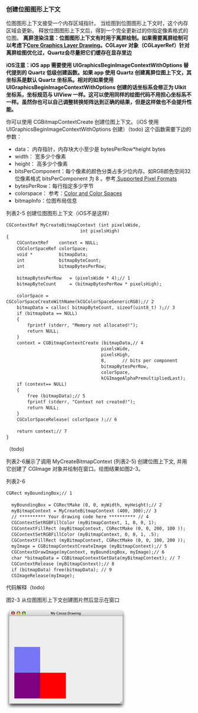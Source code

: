### 创建位图图形上下文

位图图形上下文接受一个内存区域指针。
当绘图到位图图形上下文时，这个内存区域会更新。
释放位图图形上下文后，得到一个完全更新过的你指定像素格式的位图。
__离屏渲染注意：位图图形上下文有时用于离屏绘制。如果需要离屏绘制可以考虑下[Core Graphics Layer Drawing](https://developer.apple.com/library/content/documentation/GraphicsImaging/Conceptual/drawingwithquartz2d/dq_layers/dq_layers.html#//apple_ref/doc/uid/TP30001066-CH219-TPXREF101)。CGLayer 对象（CGLayerRef）针对离屏绘图优化过，Quartz会尽量把它们缓存在显存里边__

__iOS注意：iOS app 需要使用 UIGraphicsBeginImageContextWithOptions 替代提到的 Quartz 低级创建函数。如果 app 使用 Quartz 创建离屏位图上下文，其坐标系是默认 Quartz 坐标系。相对的如果使用 UIGraphicsBeginImageContextWithOptions 创建的话坐标系会修正为 UIkit 坐标系，坐标规范与 UIView 一样。这可以使用同样的绘图代码不用担心坐标系不一样。虽然你也可以自己调整转换矩阵达到正确的结果，但是这样做也不会提升性能。__

你可以使用 CGBitmapContextCreate 创建位图上下文。（iOS 使用 UIGraphicsBeginImageContextWithOptions 创建）（todo)
这个函数需要下边的参数：
* data： 内存指针，内存块大小至少是 bytesPerRow*height bytes
* width： 宽多少个像素
* height： 高多少个像素
* bitsPerComponent：每个像素的颜色分类占多少位内存。如RGB颜色空间32位像素格式 bitsPerComponent 为 8 。参考[ Supported Pixel Formats](https://developer.apple.com/library/content/documentation/GraphicsImaging/Conceptual/drawingwithquartz2d/dq_context/dq_context.html#//apple_ref/doc/uid/TP30001066-CH203-BCIBHHBB)
* bytesPerRow：每行指定多少字节
* colorspace： 参考：[Color and Color Spaces](https://developer.apple.com/library/content/documentation/GraphicsImaging/Conceptual/drawingwithquartz2d/dq_color/dq_color.html#//apple_ref/doc/uid/TP30001066-CH205-TPXREF101)
* bitmapInfo：位图布局信息


列表2-5 创建位图图形上下文（iOS不是这样）
```
CGContextRef MyCreateBitmapContext (int pixelsWide,
                            int pixelsHigh)
{
    CGContextRef    context = NULL;
    CGColorSpaceRef colorSpace;
    void *          bitmapData;
    int             bitmapByteCount;
    int             bitmapBytesPerRow;

    bitmapBytesPerRow   = (pixelsWide * 4);// 1
    bitmapByteCount     = (bitmapBytesPerRow * pixelsHigh);

    colorSpace = CGColorSpaceCreateWithName(kCGColorSpaceGenericRGB);// 2
    bitmapData = calloc( bitmapByteCount, sizeof(uint8_t) );// 3
    if (bitmapData == NULL)
    {
        fprintf (stderr, "Memory not allocated!");
        return NULL;
    }
    context = CGBitmapContextCreate (bitmapData,// 4
                                    pixelsWide,
                                    pixelsHigh,
                                    8,      // bits per component
                                    bitmapBytesPerRow,
                                    colorSpace,
                                    kCGImageAlphaPremultipliedLast);
    if (context== NULL)
    {
        free (bitmapData);// 5
        fprintf (stderr, "Context not created!");
        return NULL;
    }
    CGColorSpaceRelease( colorSpace );// 6

    return context;// 7
}
```
（todo)


列表2-6展示了调用 MyCreateBitmapContext (列表2-5) 创建位图上下文,
并用它创建了 CGImage 对象并绘制在窗口。绘图结果如图2-3。

列表2-6
```
CGRect myBoundingBox;// 1

  myBoundingBox = CGRectMake (0, 0, myWidth, myHeight);// 2
  myBitmapContext = MyCreateBitmapContext (400, 300);// 3
  // ********** Your drawing code here ********** // 4
  CGContextSetRGBFillColor (myBitmapContext, 1, 0, 0, 1);
  CGContextFillRect (myBitmapContext, CGRectMake (0, 0, 200, 100 ));
  CGContextSetRGBFillColor (myBitmapContext, 0, 0, 1, .5);
  CGContextFillRect (myBitmapContext, CGRectMake (0, 0, 100, 200 ));
  myImage = CGBitmapContextCreateImage (myBitmapContext);// 5
  CGContextDrawImage(myContext, myBoundingBox, myImage);// 6
  char *bitmapData = CGBitmapContextGetData(myBitmapContext); // 7
  CGContextRelease (myBitmapContext);// 8
  if (bitmapData) free(bitmapData); // 9
  CGImageRelease(myImage);

```
代码解释（todo)



图2-3 从位图图形上下文创建图片然后显示在窗口

![图2-3](../Art/cocoa_draw.gif)
